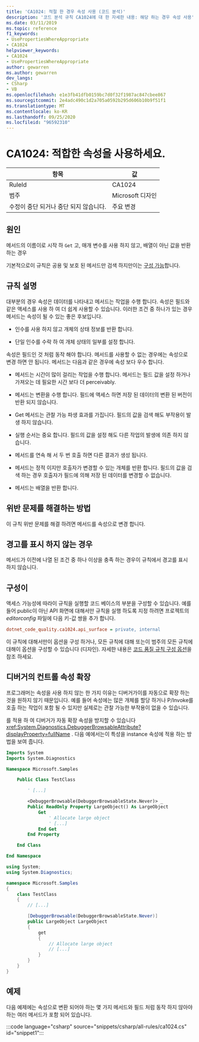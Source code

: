 ```yaml
---
title: 'CA1024: 적절 한 경우 속성 사용 (코드 분석)'
description: '코드 분석 규칙 CA1024에 대 한 자세한 내용: 해당 하는 경우 속성 사용'
ms.date: 03/11/2019
ms.topic: reference
f1_keywords:
- UsePropertiesWhereAppropriate
- CA1024
helpviewer_keywords:
- CA1024
- UsePropertiesWhereAppropriate
author: gewarren
ms.author: gewarren
dev_langs:
- CSharp
- VB
ms.openlocfilehash: e1e3fb41dfb0159bc7d0f32f1987ac847cbee867
ms.sourcegitcommit: 2e4adc490c1d2a705a0592b295d606b10b9f51f1
ms.translationtype: MT
ms.contentlocale: ko-KR
ms.lasthandoff: 09/25/2020
ms.locfileid: "96592310"
---
```

# <a name="ca1024-use-properties-where-appropriate"></a>CA1024: 적합한 속성을 사용하세요.

| 항목                                     | 값            |
|------------------------------------------|------------------|
| RuleId                                   | CA1024           |
| 범주                                 | Microsoft 디자인 |
| 수정이 중단 되거나 중단 되지 않습니다. | 주요 변경         |

## <a name="cause"></a>원인

메서드의 이름이로 시작 하 `Get` 고, 매개 변수를 사용 하지 않고, 배열이 아닌 값을 반환 하는 경우

기본적으로이 규칙은 공용 및 보호 된 메서드만 검색 하지만이는 [구성 가능](#configurability)합니다.

## <a name="rule-description"></a>규칙 설명

대부분의 경우 속성은 데이터를 나타내고 메서드는 작업을 수행 합니다. 속성은 필드와 같은 액세스를 사용 하 여 더 쉽게 사용할 수 있습니다. 이러한 조건 중 하나가 있는 경우 메서드는 속성이 될 수 있는 좋은 후보입니다.

- 인수를 사용 하지 않고 개체의 상태 정보를 반환 합니다.

- 단일 인수를 수락 하 여 개체 상태의 일부를 설정 합니다.

속성은 필드인 것 처럼 동작 해야 합니다. 메서드를 사용할 수 없는 경우에는 속성으로 변경 하면 안 됩니다. 메서드는 다음과 같은 경우에 속성 보다 우수 합니다.

- 메서드는 시간이 많이 걸리는 작업을 수행 합니다. 메서드는 필드 값을 설정 하거나 가져오는 데 필요한 시간 보다 더 perceivably.

- 메서드는 변환을 수행 합니다. 필드에 액세스 하면 저장 된 데이터의 변환 된 버전이 반환 되지 않습니다.

- Get 메서드는 관찰 가능 파생 효과를 가집니다. 필드의 값을 검색 해도 부작용이 발생 하지 않습니다.

- 실행 순서는 중요 합니다. 필드의 값을 설정 해도 다른 작업의 발생에 의존 하지 않습니다.

- 메서드를 연속 해 서 두 번 호출 하면 다른 결과가 생성 됩니다.

- 메서드는 정적 이지만 호출자가 변경할 수 있는 개체를 반환 합니다. 필드의 값을 검색 하는 경우 호출자가 필드에 의해 저장 된 데이터를 변경할 수 없습니다.

- 메서드는 배열을 반환 합니다.

## <a name="how-to-fix-violations"></a>위반 문제를 해결하는 방법

이 규칙 위반 문제를 해결 하려면 메서드를 속성으로 변경 합니다.

## <a name="when-to-suppress-warnings"></a>경고를 표시 하지 않는 경우

메서드가 이전에 나열 된 조건 중 하나 이상을 충족 하는 경우이 규칙에서 경고를 표시 하지 않습니다.

## <a name="configurability"></a>구성이

액세스 가능성에 따라이 규칙을 실행할 코드 베이스의 부분을 구성할 수 있습니다. 예를 들어 public이 아닌 API 화면에 대해서만 규칙을 실행 하도록 지정 하려면 프로젝트의 *editorconfig* 파일에 다음 키-값 쌍을 추가 합니다.

```ini
dotnet_code_quality.ca1024.api_surface = private, internal
```

이 규칙에 대해서만이 옵션을 구성 하거나, 모든 규칙에 대해 또는이 범주의 모든 규칙에 대해이 옵션을 구성할 수 있습니다 (디자인). 자세한 내용은 [코드 품질 규칙 구성 옵션](../code-quality-rule-options.md)을 참조 하세요.

## <a name="control-property-expansion-in-the-debugger"></a>디버거의 컨트롤 속성 확장

프로그래머는 속성을 사용 하지 않는 한 가지 이유는 디버거가이를 자동으로 확장 하는 것을 원하지 않기 때문입니다. 예를 들어 속성에는 많은 개체를 할당 하거나 P/Invoke를 호출 하는 작업이 포함 될 수 있지만 실제로는 관찰 가능한 부작용이 없을 수 있습니다.

를 적용 하 여 디버거가 자동 확장 속성을 방지할 수 있습니다 <xref:System.Diagnostics.DebuggerBrowsableAttribute?displayProperty=fullName> . 다음 예에서는이 특성을 instance 속성에 적용 하는 방법을 보여 줍니다.

```vb
Imports System
Imports System.Diagnostics

Namespace Microsoft.Samples

    Public Class TestClass

        ' [...]

        <DebuggerBrowsable(DebuggerBrowsableState.Never)> _
        Public ReadOnly Property LargeObject() As LargeObject
            Get
                ' Allocate large object
                ' [...]
            End Get
        End Property

    End Class

End Namespace
```

```csharp
using System;
using System.Diagnostics;

namespace Microsoft.Samples
{
    class TestClass
    {
        // [...]

        [DebuggerBrowsable(DebuggerBrowsableState.Never)]
        public LargeObject LargeObject
        {
            get
            {
                // Allocate large object
                // [...]
            }
        }
    }
}
```

## <a name="example"></a>예제

다음 예제에는 속성으로 변환 되어야 하는 몇 가지 메서드와 필드 처럼 동작 하지 않아야 하는 여러 메서드가 포함 되어 있습니다.

:::code language="csharp" source="snippets/csharp/all-rules/ca1024.cs" id="snippet1":::
